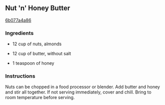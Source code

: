 ## Nut 'n' Honey Butter

[6b077a4a86](http://www.food.com/recipe/nut-n-honey-butter-40231)

### Ingredients

 - 12 cup of nuts, almonds

 - 12 cup of butter, without salt

 - 1 teaspoon of honey

### Instructions

Nuts can be chopped in a food processor or blender. Add butter and honey and stir all together. If not serving immediately, cover and chill. Bring to room temperature before serving.